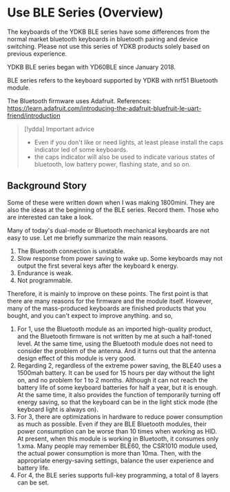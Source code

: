 # Use BLE Series (Overview)

The keyboards of the YDKB BLE series have some differences from the normal market bluetooth keyboards in bluetooth pairing and device switching. Please not use this series of YDKB products solely based on previous experience.

YDKB BLE series began with YD60BLE since January 2018. 

BLE series refers to the keyboard supported by YDKB with nrf51 Bluetooth module.

The Bluetooth firmware uses Adafruit. References: <br>
https://learn.adafruit.com/introducing-the-adafruit-bluefruit-le-uart-friend/introduction

> [!ydda] Important advice
> - Even if you don't like or need lights, at least please install the caps indicator led of some keyboards. 
> - the caps indicator will also be used to indicate various states of bluetooth, low battery power, flashing state, and so on.



## Background Story
Some of these were written down when I was making 1800mini. They are also the ideas at the beginning of the BLE series. Record them. Those who are interested can take a look.

Many of today's dual-mode or Bluetooth mechanical keyboards are not easy to use. Let me briefly summarize the main reasons.
  1. The Bluetooth connection is unstable.
  2. Slow response from power saving to wake up. Some keyboards may not output the first several keys after the keyboard k energy.
  3. Endurance is weak.
  4. Not programmable.

Therefore, it is mainly to improve on these points. The first point is that there are many reasons for the firmware and the module itself. However, many of the mass-produced keyboards are finished products that you bought, and you can't expect to improve anything. and so,

  1. For 1, use the Bluetooth module as an imported high-quality product, and the Bluetooth firmware is not written by me at such a half-toned level. At the same time, using the Bluetooth module does not need to consider the problem of the antenna. And it turns out that the antenna design effect of this module is very good.
  2. Regarding 2, regardless of the extreme power saving, the BLE40 uses a 1500mah battery. It can be used for 15 hours per day without the light on, and no problem for 1 to 2 months. Although it can not reach the battery life of some keyboard batteries for half a year, but it is enough. At the same time, it also provides the function of temporarily turning off energy saving, so that the keyboard can be in the light stick mode (the keyboard light is always on).
  3. For 3, there are optimizations in hardware to reduce power consumption as much as possible. Even if they are BLE Bluetooth modules, their power consumption can be worse than 10 times when working as HID. At present, when this module is working in Bluetooth, it consumes only 1.xma. Many people may remember BLE60, the CSR1010 module used, the actual power consumption is more than 10ma. Then, with the appropriate energy-saving settings, balance the user experience and battery life.
  4. For 4, the BLE series supports full-key programming, a total of 8 layers can be set.
